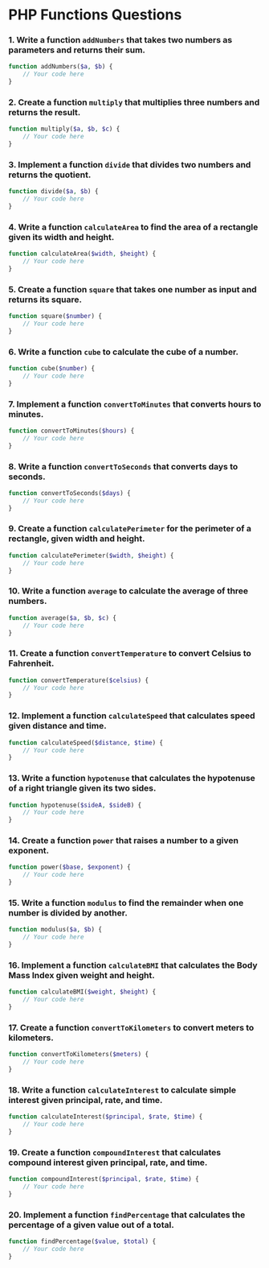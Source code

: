 # PHP Functions Questions

### 1. Write a function `addNumbers` that takes two numbers as parameters and returns their sum.

```php
function addNumbers($a, $b) {
    // Your code here
}
```

### 2. Create a function `multiply` that multiplies three numbers and returns the result.

```php
function multiply($a, $b, $c) {
    // Your code here
}
```

### 3. Implement a function `divide` that divides two numbers and returns the quotient.

```php
function divide($a, $b) {
    // Your code here
}
```

### 4. Write a function `calculateArea` to find the area of a rectangle given its width and height.

```php
function calculateArea($width, $height) {
    // Your code here
}
```

### 5. Create a function `square` that takes one number as input and returns its square.

```php
function square($number) {
    // Your code here
}
```

### 6. Write a function `cube` to calculate the cube of a number.

```php
function cube($number) {
    // Your code here
}
```

### 7. Implement a function `convertToMinutes` that converts hours to minutes.

```php
function convertToMinutes($hours) {
    // Your code here
}
```

### 8. Write a function `convertToSeconds` that converts days to seconds.

```php
function convertToSeconds($days) {
    // Your code here
}
```

### 9. Create a function `calculatePerimeter` for the perimeter of a rectangle, given width and height.

```php
function calculatePerimeter($width, $height) {
    // Your code here
}
```

### 10. Write a function `average` to calculate the average of three numbers.

```php
function average($a, $b, $c) {
    // Your code here
}
```

### 11. Create a function `convertTemperature` to convert Celsius to Fahrenheit.

```php
function convertTemperature($celsius) {
    // Your code here
}
```

### 12. Implement a function `calculateSpeed` that calculates speed given distance and time.

```php
function calculateSpeed($distance, $time) {
    // Your code here
}
```

### 13. Write a function `hypotenuse` that calculates the hypotenuse of a right triangle given its two sides.

```php
function hypotenuse($sideA, $sideB) {
    // Your code here
}
```

### 14. Create a function `power` that raises a number to a given exponent.

```php
function power($base, $exponent) {
    // Your code here
}
```

### 15. Write a function `modulus` to find the remainder when one number is divided by another.

```php
function modulus($a, $b) {
    // Your code here
}
```

### 16. Implement a function `calculateBMI` that calculates the Body Mass Index given weight and height.

```php
function calculateBMI($weight, $height) {
    // Your code here
}
```

### 17. Create a function `convertToKilometers` to convert meters to kilometers.

```php
function convertToKilometers($meters) {
    // Your code here
}
```

### 18. Write a function `calculateInterest` to calculate simple interest given principal, rate, and time.

```php
function calculateInterest($principal, $rate, $time) {
    // Your code here
}
```

### 19. Create a function `compoundInterest` that calculates compound interest given principal, rate, and time.

```php
function compoundInterest($principal, $rate, $time) {
    // Your code here
}
```

### 20. Implement a function `findPercentage` that calculates the percentage of a given value out of a total.

```php
function findPercentage($value, $total) {
    // Your code here
}
```
